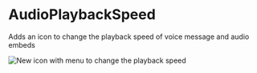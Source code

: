 # AudioPlaybackSpeed

Adds an icon to change the playback speed of voice message and audio embeds

![New icon with menu to change the playback speed](https://github.com/Vendicated/Vencord/assets/24937357/21792b09-8d6a-45be-a6e8-916cdd67a477)
